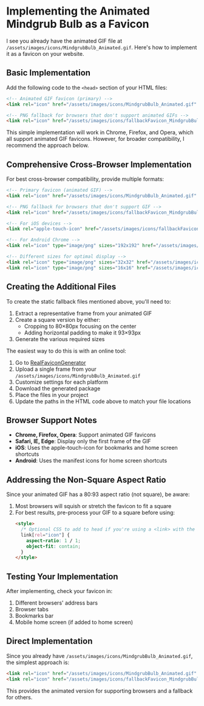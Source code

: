 # Implementing the Animated Mindgrub Bulb as a Favicon

I see you already have the animated GIF file at `/assets/images/icons/MindgrubBulb_Animated.gif`. Here's how to implement it as a favicon on your website.

## Basic Implementation

Add the following code to the `<head>` section of your HTML files:

```html
<!-- Animated GIF favicon (primary) -->
<link rel="icon" href="/assets/images/icons/MindgrubBulb_Animated.gif" type="image/gif">

<!-- PNG fallback for browsers that don't support animated GIFs -->
<link rel="icon" href="/assets/images/icons/fallbackFavicon_MindgrubBulb_Animated.png" type="image/png">
```

This simple implementation will work in Chrome, Firefox, and Opera, which all support animated GIF favicons. However, for broader compatibility, I recommend the approach below.

## Comprehensive Cross-Browser Implementation

For best cross-browser compatibility, provide multiple formats:

```html
<!-- Primary favicon (animated GIF) -->
<link rel="icon" href="/assets/images/icons/MindgrubBulb_Animated.gif" type="image/gif">

<!-- PNG fallback for browsers that don't support GIF -->
<link rel="icon" href="/assets/images/icons/fallbackFavicon_MindgrubBulb_Animated.png" type="image/png">

<!-- For iOS devices -->
<link rel="apple-touch-icon" href="/assets/images/icons/fallbackFavicon_MindgrubBulb_Animated.png">

<!-- For Android Chrome -->
<link rel="icon" type="image/png" sizes="192x192" href="/assets/images/icons/fallbackFavicon_MindgrubBulb_Animated.png">

<!-- Different sizes for optimal display -->
<link rel="icon" type="image/png" sizes="32x32" href="/assets/images/icons/fallbackFavicon_MindgrubBulb_Animated.png">
<link rel="icon" type="image/png" sizes="16x16" href="/assets/images/icons/fallbackFavicon_MindgrubBulb_Animated.png">
```

## Creating the Additional Files

To create the static fallback files mentioned above, you'll need to:

1. Extract a representative frame from your animated GIF
2. Create a square version by either:
   - Cropping to 80×80px focusing on the center
   - Adding horizontal padding to make it 93×93px
3. Generate the various required sizes

The easiest way to do this is with an online tool:

1. Go to [RealFaviconGenerator](https://realfavicongenerator.net/)
2. Upload a single frame from your `/assets/images/icons/MindgrubBulb_Animated.gif`
3. Customize settings for each platform
4. Download the generated package
5. Place the files in your project
6. Update the paths in the HTML code above to match your file locations

## Browser Support Notes

- **Chrome, Firefox, Opera**: Support animated GIF favicons
- **Safari, IE, Edge**: Display only the first frame of the GIF
- **iOS**: Uses the apple-touch-icon for bookmarks and home screen shortcuts
- **Android**: Uses the manifest icons for home screen shortcuts

## Addressing the Non-Square Aspect Ratio

Since your animated GIF has a 80:93 aspect ratio (not square), be aware:

1. Most browsers will squish or stretch the favicon to fit a square
2. For best results, pre-process your GIF to a square before using:
   ```html
   <style>
     /* Optional CSS to add to head if you're using a <link> with the icon */
     link[rel="icon"] {
       aspect-ratio: 1 / 1;
       object-fit: contain;
     }
   </style>
   ```

## Testing Your Implementation

After implementing, check your favicon in:

1. Different browsers' address bars
2. Browser tabs
3. Bookmarks bar
4. Mobile home screen (if added to home screen)

## Direct Implementation

Since you already have `/assets/images/icons/MindgrubBulb_Animated.gif`, the simplest approach is:

```html
<link rel="icon" href="/assets/images/icons/MindgrubBulb_Animated.gif" type="image/gif">
<link rel="icon" href="/assets/images/icons/fallbackFavicon_MindgrubBulb_Animated.png" type="image/png">
```

This provides the animated version for supporting browsers and a fallback for others.
